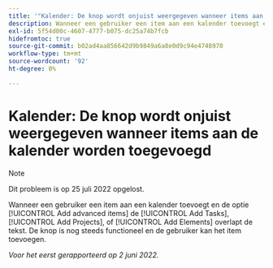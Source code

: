 ```yaml
---
title: '"Kalender: De knop wordt onjuist weergegeven wanneer items aan de agenda worden toegevoegd.'''
description: Wanneer een gebruiker een item aan een kalender toevoegt en de optie [!UICONTROL Add advanced items] de [!UICONTROL Add Tasks], [!UICONTROL Add Projects], of [!UICONTROL Add Elements] overlapt de tekst. De knop is nog steeds functioneel en de gebruiker kan het item toevoegen.
exl-id: 5f54d00c-4607-4777-b075-dc25a74b7fcb
hidefromtoc: true
source-git-commit: b02ad4aa856642d9b9849a6a8e0d9c94e4748970
workflow-type: tm+mt
source-wordcount: '92'
ht-degree: 0%

---
```


# Kalender: De knop wordt onjuist weergegeven wanneer items aan de kalender worden toegevoegd

>[!NOTE]
>
>Dit probleem is op 25 juli 2022 opgelost.

Wanneer een gebruiker een item aan een kalender toevoegt en de optie [!UICONTROL Add advanced items] de [!UICONTROL Add Tasks], [!UICONTROL Add Projects], of [!UICONTROL Add Elements] overlapt de tekst. De knop is nog steeds functioneel en de gebruiker kan het item toevoegen.

_Voor het eerst gerapporteerd op 2 juni 2022._
